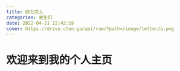 ```yaml
---
title: 欧力文上
categories: 男生们
date: 2022-04-21 22:42:19
cover: https://drive.cten.ga/api/raw/?path=/image/letter/o.png
---
```

# 欢迎来到我的个人主页